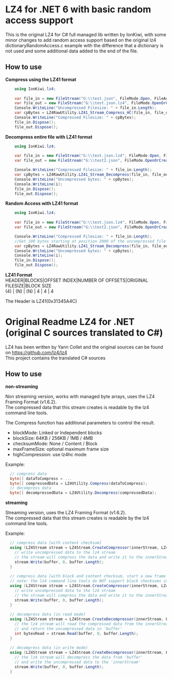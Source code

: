 LZ4 for .NET 6 with basic random access support 
=======================
This is the original LZ4 for C# full managed lib written by IonKiwi, 
with some minor changes to add random access support based on the original
lz4 dictionaryRandomAccess.c example with the difference that a dictionary is not used 
and some additional data added to the end of the file.

How to use
----------------------------
**Compress using the LZ41 format**

```csharp
	using IonKiwi.lz4;
	
	var file_in = new FileStream("G:\\test.json", FileMode.Open, FileAccess.Read);
	var file_out = new FileStream("G:\\test.json.lz4", FileMode.OpenOrCreate, FileAccess.Write, FileShare.None);
	Console.WriteLine("Uncompressed Filesize: " + file_in.Length);
	var cpBytes = LZ4RawUtility.LZ41_Stream_Compress_HC(file_in, file_out, LZ4FrameBlockSize.Max64KB);
	Console.WriteLine("Compressed Filesize: " + cpBytes);
	file_in.Dispose();
	file_out.Dispose();
``` 

**Decompress entire file with LZ41 format**

```csharp
	using IonKiwi.lz4;
	
	var file_in = new FileStream("G:\\test.json.lz4", FileMode.Open, FileAccess.Read);
	var file_out = new FileStream("G:\\test2.json", FileMode.OpenOrCreate, FileAccess.Write, FileShare.None);

	Console.WriteLine("Compressed Filesize: " + file_in.Length);
	var cpBytes = LZ4RawUtility.LZ41_Stream_Decompress(file_in, file_out);
	Console.WriteLine("Uncompressed bytes: " + cpBytes);
	Console.WriteLine(i);
	file_in.Dispose();
	file_out.Dispose();
``` 

**Random Access with LZ41 format**

```csharp
	using IonKiwi.lz4;
	
	var file_in = new FileStream("G:\\test.json.lz4", FileMode.Open, FileAccess.Read);
	var file_out = new FileStream("G:\\test2.json", FileMode.OpenOrCreate, FileAccess.Write, FileShare.None);

	Console.WriteLine("Compressed Filesize: " + file_in.Length);
	//Get 100 bytes starting at position 2000 of the uncompressed file
	var cpBytes = LZ4RawUtility.LZ41_Stream_Decompress(file_in, file_out,null,2000,100);
	Console.WriteLine("Uncompressed bytes: " + cpBytes);
	Console.WriteLine(i);
	file_in.Dispose();
	file_out.Dispose();
``` 

**LZ41 Format**<br />
HEADER|BLOCKS|OFFSET INDEX|NUMBER OF OFFSETS|ORIGINAL FILESIZE|BLOCK SIZE<br />
(4)   |  (N) |     (N)	  |       4         |       4         |     4<br />

The Header is LZ41(0x31345A4C)

**Original Readme**
LZ4 for .NET (original C sources translated to C#)
=======================

LZ4 has been written by Yann Collet and the original sources can be found on https://github.com/lz4/lz4  
This project contains the translated C# sources

How to use
----------------------------

**non-streaming**

Non streaming version, works with managed byte arrays, uses the LZ4 Framing Format (v1.6.2).  
The compressed data that this stream creates is readable by the lz4 command line tools.  

The Compress function has additional parameters to control the result.  
 - blockMode: Linked or Independent blocks  
 - blockSize: 64KB / 256KB / 1MB / 4MB  
 - checksumMode: None / Content / Block  
 - maxFrameSize: optional maximum frame size  
 - highCompression: use lz4hc mode  

Example:  

```csharp
  // compress data
  byte[] dataToCompress = ...
  byte[] compressedData = LZ4Utility.Compress(dataToCompress);
  // decompress data
  byte[] decompressedData = LZ4Utility.Decompress(compressedData);
```  


**streaming**

Streaming version, uses the LZ4 Framing Format (v1.6.2).  
The compressed data that this stream creates is readable by the lz4 command line tools.  

Example:  

```csharp
  // compress data [with content checksum]
  using (LZ4Stream stream = LZ4Stream.CreateCompressor(innerStream, LZ4StreamMode.Write, LZ4FrameBlockMode.Linked, LZ4FrameBlockSize.Max64KB, LZ4FrameChecksumMode.Content)) {
    // write uncompressed data to the lz4 stream
	// the stream will compress the data and write it to the innerStream
	stream.Write(buffer, 0, buffer.Length);	
  }
  
  // compress data [with block and content checksum, start a new frame after 100 data blocks]
  // note: the lz4 command line tools do NOT support block checksums currently
  using (LZ4Stream stream = LZ4Stream.CreateCompressor(innerStream, LZ4StreamMode.Write, LZ4FrameBlockMode.Linked, LZ4FrameBlockSize.Max64KB, LZ4FrameChecksumMode.Block | LZ4FrameChecksumMode.Content, 100)) {
    // write uncompressed data to the lz4 stream
	// the stream will compress the data and write it to the innerStream
	stream.Write(buffer, 0, buffer.Length);	
  }
  
  // decompress data (in read mode)
  using (LZ4Stream stream = LZ4Stream.CreateDecompressor(innerStream, LZ4StreamMode.Read)) {
    // the lz4 stream will read the compressed data from the innerStream
    // and return the uncompressed data in 'buffer'
	int bytesRead = stream.Read(buffer, 0, buffer.Length);
  }
  
  // decompress data (in write mode)
  using (LZ4Stream stream = LZ4Stream.CreateDecompressor(innerStream, LZ4StreamMode.Write)) {
    // the lz4 stream will decompress the data from 'buffer'
	// and write the uncompressed data to the 'innerStream'
	stream.Write(buffer, 0, buffer.Length);
  }
```
